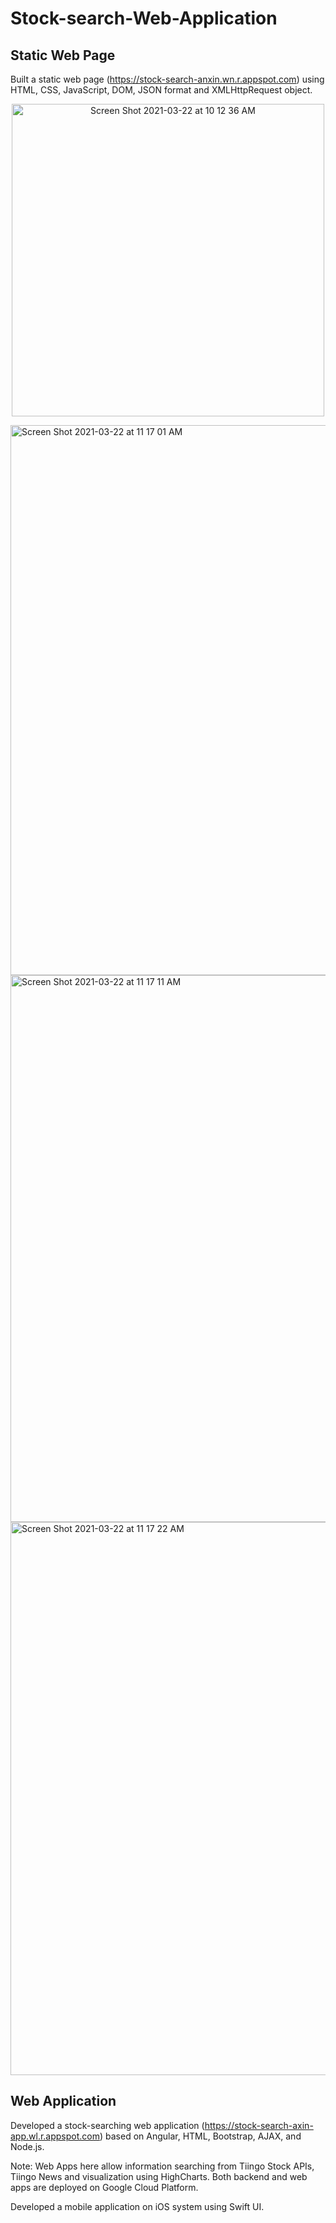 # Stock-search-Web-Application
## Static Web Page
Built a static web page (https://stock-search-anxin.wn.r.appspot.com) using HTML, CSS, JavaScript, DOM, JSON format and XMLHttpRequest object.
<p align="center"><img width="500" alt="Screen Shot 2021-03-22 at 10 12 36 AM" src="https://user-images.githubusercontent.com/59182175/112039496-57d90280-8b01-11eb-97ee-11048ad0a0e2.png"></p>
<img width="880" alt="Screen Shot 2021-03-22 at 11 17 01 AM" src="https://user-images.githubusercontent.com/59182175/112039509-5a3b5c80-8b01-11eb-8b50-5cf13f61a27c.png">
<img width="875" alt="Screen Shot 2021-03-22 at 11 17 11 AM" src="https://user-images.githubusercontent.com/59182175/112039520-5c9db680-8b01-11eb-9e1a-131344e10a14.png">
<img width="885" alt="Screen Shot 2021-03-22 at 11 17 22 AM" src="https://user-images.githubusercontent.com/59182175/112039525-5e677a00-8b01-11eb-88cb-9d4cdf0ad465.png">


## Web Application
Developed a stock-searching web application (https://stock-search-axin-app.wl.r.appspot.com) based on Angular, HTML, Bootstrap, AJAX, and Node.js.

Note: Web Apps here allow information searching from Tiingo Stock APIs, Tiingo News and visualization using HighCharts. 
      Both backend and web apps are deployed on Google Cloud Platform.

Developed a mobile application on iOS system using Swift UI. 

